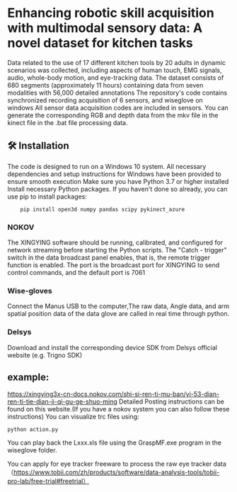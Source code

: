 # Enhancing robotic skill acquisition with multimodal sensory data: A novel dataset for kitchen tasks
Data related to the use of 17 different kitchen tools by 20 adults in dynamic scenarios was collected, including aspects of human touch, EMG signals, audio, whole-body motion, and eye-tracking data. The dataset consists of 680 segments (approximately 11 hours) containing data from seven modalities with 56,000 detailed annotations
The repository's code contains synchronized recording acquisition of 6 sensors, and wiseglove on windows
All sensor data acquisition codes are included in sensors.
You can generate the corresponding RGB and depth data from the mkv file in the kinect file in the .bat file processing data.

## 🛠️ Installation
The code is designed to run on a Windows 10 system. All necessary dependencies and setup instructions for Windows have been provided to ensure smooth execution
Make sure you have Python 3.7 or higher installed 
Install necessary Python packages. If you haven't done so already, you can use pip to install packages:
```
    pip install open3d numpy pandas scipy pykinect_azure
```
### NOKOV
The XINGYING software should be running, calibrated, and configured for network streaming before starting the Python scripts.
The "Catch - trigger" switch in the data broadcast panel enables, that is, the remote trigger function is enabled. The port is the broadcast port for XINGYING to send control commands, and the default port is 7061
### Wise-gloves
Connect the Manus USB to the computer,The raw data, Angle data, and arm spatial position data of the data glove are called in real time through python.
### Delsys
Download and install the corresponding device SDK from Delsys official website (e.g. Trigno SDK)
## **example:**
https://xingying3x-cn-docs.nokov.com/shi-si-ren-ti-mu-ban/yi-53-dian-ren-ti-tie-dian-ji-qi-gu-ge-shuo-ming
Detailed Posting instructions can be found on this website.(If you have a nokov system you can also follow these instructions)
You can visualize trc files using:

```
python action.py
```
You can play back the Lxxx.xls file using the GraspMF.exe program in the wiseglove folder.

You can apply for eye tracker freeware to process the raw eye tracker data（https://www.tobii.com/zh/products/software/data-analysis-tools/tobii-pro-lab/free-trial#freetrial）
